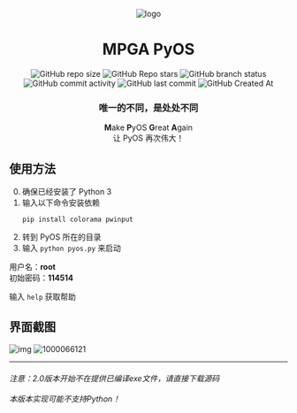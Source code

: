 <div align="center">

![logo](https://www.freeimg.cn/i/2024/10/02/66fcd19974cde.webp)
# MPGA PyOS
![GitHub repo size](https://img.shields.io/github/repo-size/Meltide/pyos_core)
![GitHub Repo stars](https://img.shields.io/github/stars/Meltide/pyos_core?style=flat)
![GitHub branch status](https://img.shields.io/github/checks-status/Meltide/pyos_core/main)
![GitHub commit activity](https://img.shields.io/github/commit-activity/t/Meltide/pyos_core)
![GitHub last commit](https://img.shields.io/github/last-commit/Meltide/pyos_core)
![GitHub Created At](https://img.shields.io/github/created-at/Meltide/pyos_core) 
### 唯一的不同，是处处不同

**M**ake **P**yOS **G**reat **A**gain
<br>
让 PyOS 再次伟大！

</div>

## 使用方法
0. 确保已经安装了 Python 3
1. 输入以下命令安装依赖
    ```
    pip install colorama pwinput
    ```
2. 转到 PyOS 所在的目录
3. 输入 `python pyos.py` 来启动

用户名：**root**
<br>
初始密码：**114514**

输入 `help` 获取帮助

## 界面截图
![img](https://www.freeimg.cn/i/2024/09/14/66e59d203e97d.webp)
![1000066121](https://github.com/user-attachments/assets/9bb17444-5d15-4e62-b976-1e61a6156a62)

----
###### 注意：2.0版本开始不在提供已编译exe文件，请直接下载源码 <br><br> 本版本实现可能不支持Python！
